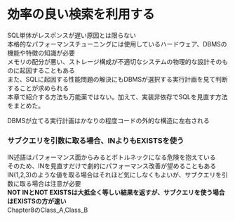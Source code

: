 # 効率の良い検索を利用する
SQL単体がレスポンスが遅い原因とは限らない  
本格的なパフォーマンスチューニングには使用しているハードウェア、DBMSの機能や特徴の知識が必要  
メモリの配分が悪い、ストレージ構成が不適切なシステムの物理的な設計そのものに起因することもある  
また、SQLに起因する性能問題の解決にもDBMSが選択する実行計画を見て判断することが求められる  
本章で紹介する方法も万能薬ではない。加えて、実装非依存でSQLを見直す方法をまとめた。

DBMSが立てる実行計画はかなりの程度コードの外的な構造に左右される

### サブクエリを引数に取る場合、INよりもEXISTSを使う
IN述語はパフォーマンス面からみるとボトルネックになる危険を抱えている  
そのため、INを見直すだけで劇的にパフォーマンス改善が望めることもある  
IN(1,2,3)のような値を取る場合はそれほど気にしなくもよいが、サブクエリを引数に取る場合は注意が必要  
**NOT INとNOT EXISTSは大抵全く等しい結果を返すが、サブクエリを使う場合はEXISTSの方が速い**  
Chapter8のClass_A,Class_B
